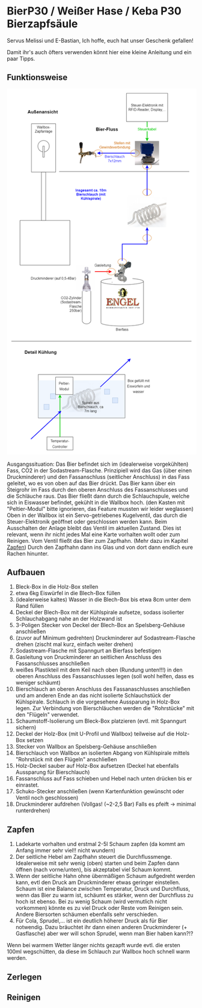 # BierP30 / Weißer Hase / Keba P30 Bierzapfsäule

Servus Melissi und E-Bastian,
Ich hoffe, euch hat unser Geschenk gefallen!

Damit ihr's auch öfters verwenden könnt hier eine kleine Anleitung und ein paar Tipps.

## Funktionsweise
![BierP30.drawio (2).png](https://github.com/MarciV2/BierP30/blob/main/BierP30.drawio%20(2).png?raw=true)

Ausgangssituation: Das Bier befindet sich im (idealerweise vorgekühlten) Fass, CO2 in der Sodastream-Flasche.
Prinzipiell wird das Gas (über einen Druckminderer) und den Fassanschluss (seitlicher Anschluss) in das Fass geleitet, wo es von oben auf das Bier drückt. Das Bier kann über ein Steigrohr im Fass durch den oberen Anschluss des Fassanschlusses und die Schläuche raus.
Das Bier fließt dann durch die Schlauchspule, welche sich in Eiswasser befindet, gekühlt in die Wallbox hoch. (den Kasten mit "Peltier-Modul" bitte ignorieren, das Feature mussten wir leider weglassen) Oben in der Wallbox ist ein Servo-getriebenes Kugelventil, das durch die Steuer-Elektronik geöffnet oder geschlossen werden kann. Beim Ausschalten der Anlage bleibt das Ventil im aktuellen Zustand. Dies ist relevant, wenn ihr nicht jedes Mal eine Karte vorhalten wollt oder zum Reinigen.
Vom Ventil fließt das Bier zum Zapfhahn. (Mehr dazu im Kapitel [Zapfen](##Zapfen))
Durch den Zapfhahn dann ins Glas und von dort dann endlich eure Rachen hinunter.

## Aufbauen
1. Bleck-Box in die Holz-Box stellen
2. etwa 6kg Eiswürfel in die Blech-Box füllen
3. (idealerweise kaltes) Wasser in die Blech-Box bis etwa 8cm unter dem Rand füllen
4. Deckel der Blech-Box mit der Kühlspirale aufsetze, sodass isolierter Schlauchabgang nahe an der Holzwand ist
5. 3-Poligen Stecker von Deckel der Blech-Box an Spelsberg-Gehäuse anschließen
6. (zuvor auf Minimum gedrehten) Druckminderer auf Sodastream-Flasche drehen (zischt mal kurz, einfach weiter drehen)
7. Sodastream-Flasche mit Spanngurt an Bierfass befestigen
8. Gasleitung von Druckminderer an seitlichen Anschluss des Fassanschlusses anschließen
9. weißes Plastikteil mit dem Keil nach oben (Rundung unten!!!) in den oberen Anschluss des Fassanschlusses legen (soll wohl helfen, dass es weniger schäumt)
10. Bierschlauch an oberen Anschluss des Fassanaschlusses anschließen und am anderen Ende an das nicht isolierte Schlauchstück der Kühlspirale. Schlauch in die vorgesehene Aussparung in Holz-Box legen. Zur Verbindung von Bierschläuchen werden die "Rohrstücke" mit den "Flügeln" verwendet.
11. Schaumstoff-Isolierung um Bleck-Box platzieren (evtl. mit Spanngurt sichern)
12. Deckel der Holz-Box (mit U-Profil und Wallbox) teilweise auf die Holz-Box setzen
13. Stecker von Wallbox an Spelsberg-Gehäuse anschließen
14. Bierschlauch von Wallbox an isolierten Abgang von Kühlspirale mittels "Rohrstück mit den Flügeln" anschließen
15. Holz-Deckel sauber auf Holz-Box aufsetzen (Deckel hat ebenfalls Aussparung für Bierschlauch)
16. Fassanschluss auf Fass schieben und Hebel nach unten drücken bis er einrastet.
17. Schuko-Stecker anschließen (wenn Kartenfunktion gewünscht oder Ventil noch geschlossen)
18. Druckminderer aufdrehen (Vollgas! (~2-2,5 Bar) Falls es pfeift -> minimal runterdrehen)


## Zapfen
1. Ladekarte vorhalten und erstmal 2-5l Schaum zapfen (da kommt am Anfang immer sehr viel!! nicht wundern)
2. Der seitliche Hebel am Zapfhahn steuert die Durchflussmenge. Idealerweise mit sehr wenig (oben) starten und beim Zapfen dann öffnen (nach vorne/unten), bis akzeptabel viel Schaum kommt.
3. Wenn der seitliche Hahn ohne übermäßigen Schaum aufgedreht werden kann, evtl den Druck am Druckminderer etwas geringer einstellen. Schaum ist eine Balance zwischen Temperatur, Druck und Durchfluss, wenn das Bier zu warm ist, schäumt es stärker, wenn der Durchfluss zu hoch ist ebenso. Bei zu wenig Schaum (wird vermutlich nicht vorkommen) könnte es zu viel Druck oder Reste vom Reinigen sein. Andere Biersorten schäumen ebenfalls sehr verschieden.
4. Für Cola, Sprudel,... ist ein deutlich höherer Druck als für Bier notwendig. Dazu bräuchtet ihr dann einen anderen Druckminderer (+ Gasflasche) aber wer will schon Sprudel, wenn man Bier haben kann?!?

Wenn bei warmem Wetter länger nichts gezapft wurde evtl. die ersten 100ml wegschütten, da diese im Schlauch zur Wallbox hoch schnell warm werden.


## Zerlegen


## Reinigen

